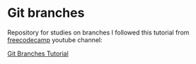 # Git branches

Repository for studies on branches
I followed this tutorial from [freecodecamp](https://www.youtube.com/channel/UC8butISFwT-Wl7EV0hUK0BQ) youtube channel:

[Git Branches Tutorial](https://www.youtube.com/watch?v=e2IbNHi4uCI)
